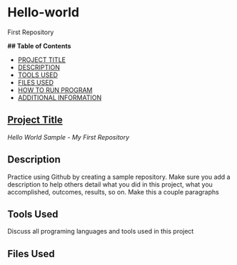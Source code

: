 # Hello-world
First Repository

**## Table of Contents**
- [PROJECT TITLE](#Project-Title)
- [DESCRIPTION](#Description)
- [TOOLS USED](#Tools-Used)
- [FILES USED](#Files-Used)
- [HOW TO RUN PROGRAM](#How-to-run-program)
- [ADDITIONAL INFORMATION](#additional-information)

## <ins>Project Title </ins>
*Hello World Sample - My First Repository*

## Description
Practice using Github by creating a sample repository. Make sure you add a description to help others detail what you did in this project, what you accomplished, outcomes, results, so on. Make this a couple paragraphs

## Tools Used
Discuss all programing languages and tools used in this project

## Files Used
